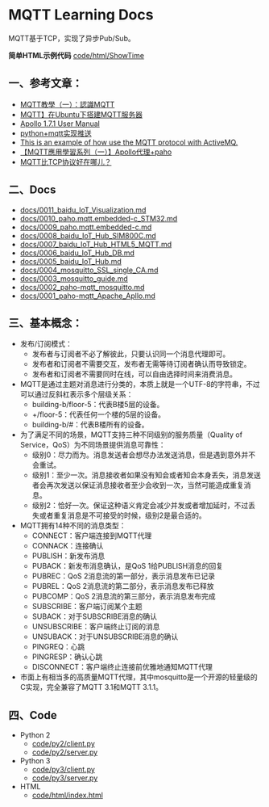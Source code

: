 # MQTT Learning Docs

MQTT基于TCP，实现了异步Pub/Sub。

**简单HTML示例代码**
[code/html/ShowTime](code/html/ShowTime)

## 一、参考文章：

* [MQTT教學（一）：認識MQTT](https://swf.com.tw/?p=1002)
* [MQTT】在Ubuntu下搭建MQTT服务器](http://blog.csdn.net/yannanxiu/article/details/70504586)
* [Apollo 1.7.1 User Manual](https://activemq.apache.org/apollo/documentation/user-manual.html)
* [python+mqtt实现推送](http://yunsonbai.github.io/2016/05/24/mqtt-python/)
* [This is an example of how use the MQTT protocol with ActiveMQ.](https://github.com/apache/activemq/tree/master/assembly/src/release/examples/mqtt/java)
* [【MQTT應用學習系列（一）】Apollo代理+paho](http://www.itread01.com/articles/1488211049.html)
* [MQTT比TCP协议好在哪儿？](https://www.zhihu.com/question/23373904)

## 二、Docs

* [docs/0011_baidu_IoT_Visualization.md](docs/0011_baidu_IoT_Visualization.md)
* [docs/0010_paho.mqtt.embedded-c_STM32.md](docs/0010_paho.mqtt.embedded-c_STM32.md)
* [docs/0009_paho.mqtt.embedded-c.md](docs/0009_paho.mqtt.embedded-c.md)
* [docs/0008_baidu_IoT_Hub_SIM800C.md](docs/0008_baidu_IoT_Hub_SIM800C.md)
* [docs/0007_baidu_IoT_Hub_HTML5_MQTT.md](docs/0007_baidu_IoT_Hub_HTML5_MQTT.md)
* [docs/0006_baidu_IoT_Hub_DB.md](docs/0006_baidu_IoT_Hub_DB.md)
* [docs/0005_baidu_IoT_Hub.md](docs/0005_baidu_IoT_Hub.md)
* [docs/0004_mosquitto_SSL_single_CA.md](docs/0004_mosquitto_SSL_single_CA.md)
* [docs/0003_mosquitto_guide.md](docs/0003_mosquitto_guide.md)
* [docs/0002_paho-mqtt_mosquitto.md](docs/0002_paho-mqtt_mosquitto.md)
* [docs/0001_paho-mqtt_Apache_Apllo.md](docs/0001_paho-mqtt_Apache_Apllo.md)

## 三、基本概念：

* 发布/订阅模式：
  * 发布者与订阅者不必了解彼此，只要认识同一个消息代理即可。
  * 发布者和订阅者不需要交互，发布者无需等待订阅者确认而导致锁定。
  * 发布者和订阅者不需要同时在线，可以自由选择时间来消费消息。
* MQTT是通过主题对消息进行分类的，本质上就是一个UTF-8的字符串，不过可以通过反斜杠表示多个层级关系：
  * building-b/floor-5：代表B楼5层的设备。
  * +/floor-5：代表任何一个楼的5层的设备。
  * building-b/#：代表B楼所有的设备。
* 为了满足不同的场景，MQTT支持三种不同级别的服务质量（Quality of Service，QoS）为不同场景提供消息可靠性：
  * 级别0：尽力而为。消息发送者会想尽办法发送消息，但是遇到意外并不会重试。
  * 级别1：至少一次。消息接收者如果没有知会或者知会本身丢失，消息发送者会再次发送以保证消息接收者至少会收到一次，当然可能造成重复消息。
  * 级别2：恰好一次。保证这种语义肯定会减少并发或者增加延时，不过丢失或者重复消息是不可接受的时候，级别2是最合适的。
* MQTT拥有14种不同的消息类型：
  * CONNECT：客户端连接到MQTT代理
  * CONNACK：连接确认
  * PUBLISH：新发布消息
  * PUBACK：新发布消息确认，是QoS 1给PUBLISH消息的回复
  * PUBREC：QoS 2消息流的第一部分，表示消息发布已记录
  * PUBREL：QoS 2消息流的第二部分，表示消息发布已释放
  * PUBCOMP：QoS 2消息流的第三部分，表示消息发布完成
  * SUBSCRIBE：客户端订阅某个主题
  * SUBACK：对于SUBSCRIBE消息的确认
  * UNSUBSCRIBE：客户端终止订阅的消息
  * UNSUBACK：对于UNSUBSCRIBE消息的确认
  * PINGREQ：心跳
  * PINGRESP：确认心跳
  * DISCONNECT：客户端终止连接前优雅地通知MQTT代理
* 市面上有相当多的高质量MQTT代理，其中mosquitto是一个开源的轻量级的C实现，完全兼容了MQTT 3.1和MQTT 3.1.1。

## 四、Code

* Python 2
  * [code/py2/client.py](code/py2/client.py)
  * [code/py2/server.py](code/py2/server.py)
* Python 3
  * [code/py3/client.py](code/py3/client.py)
  * [code/py3/server.py](code/py3/server.py)
* HTML
  * [code/html/index.html](code/html/index.html)
